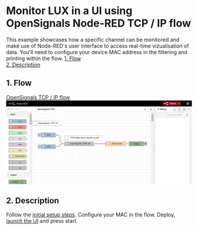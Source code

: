 # Monitor LUX in a UI using OpenSignals Node-RED TCP / IP flow

This example showcases how a specific channel can be monitored and make use of Node-RED's user interface to access real-time vizualisation of data. 
You'll need to configure your device MAC address in the filtering and printing within the flow. 
[1. Flow](#flow)  
[2. Description](#desc)  

##  1. Flow <a name="flow"></a>  
[OpenSignals TCP / IP flow](/OS_TCP_LUX_ui.json)  
![OS_TCP_flow](../img/OS_TCP_flow.png "OpenSignals TCP Flow")

##  2. Description <a name="ts"></a>  
Follow the [initial setup steps](https://github.com/malfarasplux/opensignals-nodered/).
Configure your MAC in the flow.
Deploy, [launch the UI](http://localhost:1880/ui) and press start. 
